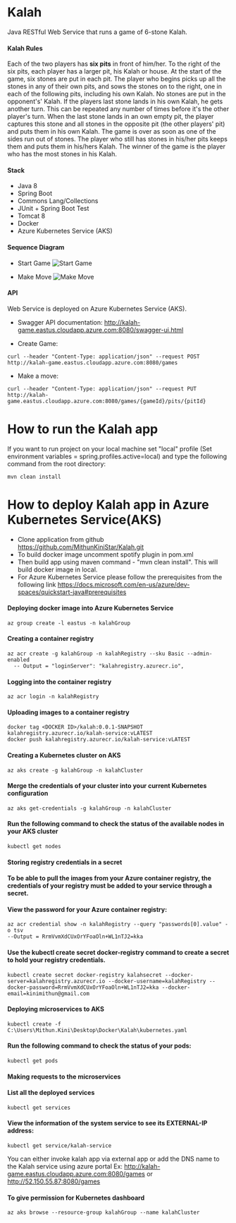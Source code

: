 # Kalah
Java RESTful Web Service that runs a game of 6-stone Kalah.

#### Kalah Rules
Each of the two players has **six pits** in front of him/her. To the right of the six pits, each player has a larger pit, his
Kalah or house.
At the start of the game, six stones are put in each pit.
The player who begins picks up all the stones in any of their own pits, and sows the stones on to the right, one in
each of the following pits, including his own Kalah. No stones are put in the opponent's' Kalah. If the players last
stone lands in his own Kalah, he gets another turn. This can be repeated any number of times before it's the other
player's turn.
When the last stone lands in an own empty pit, the player captures this stone and all stones in the opposite pit (the
other players' pit) and puts them in his own Kalah.
The game is over as soon as one of the sides run out of stones. The player who still has stones in his/her pits keeps
them and puts them in his/hers Kalah. The winner of the game is the player who has the most stones in his Kalah.

#### Stack
* Java 8
* Spring Boot
* Commons Lang/Collections
* JUnit + Spring Boot Test
* Tomcat 8
* Docker
* Azure Kubernetes Service (AKS)

#### Sequence Diagram
* Start Game 
![Start Game](https://github.com/MithunKiniStar/Kalah/blob/master/Sequence%20Diagram/startGame().png)

* Make Move
![Make Move](https://github.com/MithunKiniStar/Kalah/blob/master/Sequence%20Diagram/makeMove.png)


#### API

Web Service is deployed on Azure Kubernetes Service (AKS).

- Swagger API documentation: http://kalah-game.eastus.cloudapp.azure.com:8080/swagger-ui.html

- Create Game: 

```
curl --header "Content-Type: application/json" --request POST http://kalah-game.eastus.cloudapp.azure.com:8080/games
```

- Make a move:
```
curl --header "Content-Type: application/json" --request PUT http://kalah-game.eastus.cloudapp.azure.com:8080/games/{gameId}/pits/{pitId}
```

# How to run the Kalah app
If you want to run project on your local machine set "local" profile (Set environment variables = spring.profiles.active=local) and type the following command from the root directory:

```
mvn clean install
```

# How to deploy Kalah app in Azure Kubernetes Service(AKS)
* Clone application from github https://github.com/MithunKiniStar/Kalah.git
* To build docker image uncomment spotify plugin in pom.xml
* Then build app using maven command - "mvn clean install". This will build docker image in local.
* For Azure Kubernetes Service please follow the prerequisites from the following link
  https://docs.microsoft.com/en-us/azure/dev-spaces/quickstart-java#prerequisites
  
#### Deploying docker image into Azure Kubernetes Service
```
az group create -l eastus -n kalahGroup
```   
#### Creating a container registry
```
az acr create -g kalahGroup -n kalahRegistry --sku Basic --admin-enabled
  -- Output = "loginServer": "kalahregistry.azurecr.io",
```  
#### Logging into the container registry
```
az acr login -n kalahRegistry
```
#### Uploading images to a container registry
```
docker tag <DOCKER ID>/kalah:0.0.1-SNAPSHOT kalahregistry.azurecr.io/kalah-service:vLATEST
docker push kalahregistry.azurecr.io/kalah-service:vLATEST
```  
#### Creating a Kubernetes cluster on AKS
```  
az aks create -g kalahGroup -n kalahCluster
```  
#### Merge the credentials of your cluster into your current Kubernetes configuration
```  
az aks get-credentials -g kalahGroup -n kalahCluster
```  
#### Run the following command to check the status of the available nodes in your AKS cluster
```  
kubectl get nodes
```  
#### Storing registry credentials in a secret
#### To be able to pull the images from your Azure container registry, the credentials of your registry must be added to your service through a secret.
#### View the password for your Azure container registry:
```  
az acr credential show -n kalahRegistry --query "passwords[0].value" -o tsv
--Output = RrmVvmXdCUxOrYFoaOln+WL1nTJ2=kka
```  
#### Use the kubectl create secret docker-registry command to create a secret to hold your registry credentials.
```  
kubectl create secret docker-registry kalahsecret --docker-server=kalahregistry.azurecr.io --docker-username=kalahRegistry --docker-password=RrmVvmXdCUxOrYFoaOln+WL1nTJ2=kka --docker-email=kinimithun@gmail.com  
```  
#### Deploying microservices to AKS
``` 
kubectl create -f C:\Users\Mithun.Kini\Desktop\Docker\Kalah\kubernetes.yaml
``` 
#### Run the following command to check the status of your pods:
``` 
kubectl get pods
``` 
#### Making requests to the microservices
#### List all the deployed services
``` 
kubectl get services
``` 
#### View the information of the system service to see its EXTERNAL-IP address:
``` 
kubectl get service/kalah-service
``` 
You can either invoke kalah app via external app or add the DNS name to the Kalah service using azure portal
Ex: http://kalah-game.eastus.cloudapp.azure.com:8080/games
   or http://52.150.55.87:8080/games
#### To give permission for Kubernetes dashboard
``` 
az aks browse --resource-group kalahGroup --name kalahCluster
``` 
